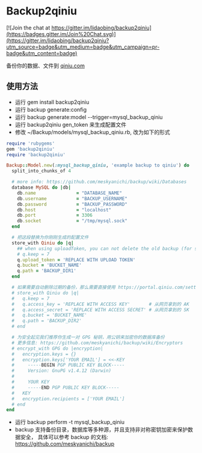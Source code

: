 # Backup2qiniu

[![Join the chat at https://gitter.im/lidaobing/backup2qiniu](https://badges.gitter.im/Join%20Chat.svg)](https://gitter.im/lidaobing/backup2qiniu?utm_source=badge&utm_medium=badge&utm_campaign=pr-badge&utm_content=badge)

备份你的数据、文件到 [qiniu.com](http://www.qiniu.com/)

## 使用方法

* 运行 gem install backup2qiniu
* 运行 backup generate:config
* 运行 backup generate:model --trigger=mysql_backup_qiniu
* 运行 backup2qiniu gen_token 来生成配置文件
* 修改 ~/Backup/models/mysql_backup_qiniu.rb, 改为如下的形式

```ruby
require 'rubygems'
gem 'backup2qiniu'
require 'backup2qiniu'

Backup::Model.new(:mysql_backup_qiniu, 'example backup to qiniu') do
  split_into_chunks_of 4

  # more info: https://github.com/meskyanichi/backup/wiki/Databases
  database MySQL do |db|
    db.name               = "DATABASE_NAME"
    db.username           = "BACKUP_USERNAME"
    db.password           = "BACKUP_PASSWORD"
    db.host               = "localhost"
    db.port               = 3306
    db.socket             = "/tmp/mysql.sock"
  end

  # 把这段替换为你刚刚生成的配置文件
  store_with Qiniu do |q|
    ## when using uploadToken, you can not delete the old backup (for security concern)
    # q.keep = 7
    q.upload_token = 'REPLACE WITH UPLOAD TOKEN'
    q.bucket = 'BUCKET_NAME'
    q.path = 'BACKUP_DIR1'
  end

  # 如果需要自动删除过期的备份，那么需要直接使用 https://portal.qiniu.com/setting/key 拿到的 AK 和 SK
  # store_with Qiniu do |q|
  #   q.keep = 7
  #   q.access_key = 'REPLACE WITH ACCESS KEY'       # 从网页拿到的 AK
  #   q.access_secret = 'REPLACE WITH ACCESS SECRET' # 从网页拿到的 SK
  #   q.bucket = 'BUCKET_NAME'
  #   q.path = 'BACKUP_DIR2'
  # end

  # 为安全起见我们推荐你生成一对 GPG 秘钥，用公钥来加密你的数据库备份
  # 更多信息: https://github.com/meskyanichi/backup/wiki/Encryptors
  # encrypt_with GPG do |encryption|
  #   encryption.keys = {}
  #   encryption.keys['YOUR EMAIL'] = <<-KEY
  #     -----BEGIN PGP PUBLIC KEY BLOCK-----
  #     Version: GnuPG v1.4.12 (Darwin)
  #
  #     YOUR KEY
  #     -----END PGP PUBLIC KEY BLOCK-----
  #   KEY
  #   encryption.recipients = ['YOUR EMAIL']
  # end
end
```

* 运行 backup perform -t mysql_backup_qiniu
* backup 支持备份目录，数据库等多种源，并且支持非对称密钥加密来保护数据安全，
   具体可以参考 backup 的文档: https://github.com/meskyanichi/backup
